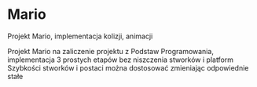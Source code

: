 # Mario
Projekt Mario, implementacja kolizji, animacji


Projekt Mario na zaliczenie projektu z Podstaw Programowania, implementacja 3 prostych etapów bez niszczenia stworków i platform
Szybkości stworków i postaci można dostosować zmieniając odpowiednie stałe
